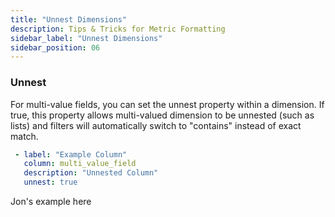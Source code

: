 ```yaml
---
title: "Unnest Dimensions"
description: Tips & Tricks for Metric Formatting
sidebar_label: "Unnest Dimensions"
sidebar_position: 06
---
```


### Unnest

 For multi-value fields, you can set the unnest property within a dimension. If true, this property allows multi-valued dimension to be unnested (such as lists) and filters will automatically switch to "contains" instead of exact match.

 ```yaml
  - label: "Example Column"
    column: multi_value_field
    description: "Unnested Column"
    unnest: true
```

Jon's example here